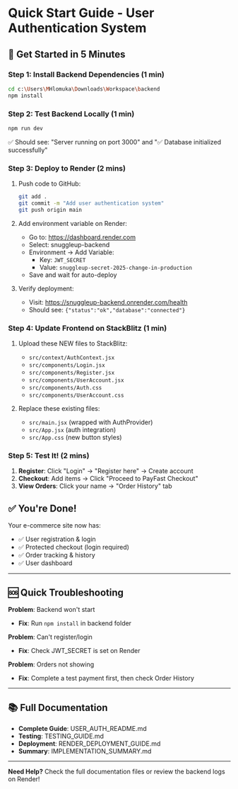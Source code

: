 # Quick Start Guide - User Authentication System

## 🚀 Get Started in 5 Minutes

### Step 1: Install Backend Dependencies (1 min)
```bash
cd c:\Users\MHlomuka\Downloads\Workspace\backend
npm install
```

### Step 2: Test Backend Locally (1 min)
```bash
npm run dev
```
✅ Should see: "Server running on port 3000" and "✅ Database initialized successfully"

### Step 3: Deploy to Render (2 mins)
1. Push code to GitHub:
   ```bash
   git add .
   git commit -m "Add user authentication system"
   git push origin main
   ```

2. Add environment variable on Render:
   - Go to: https://dashboard.render.com
   - Select: snuggleup-backend
   - Environment → Add Variable:
     - Key: `JWT_SECRET`
     - Value: `snuggleup-secret-2025-change-in-production`
   - Save and wait for auto-deploy

3. Verify deployment:
   - Visit: https://snuggleup-backend.onrender.com/health
   - Should see: `{"status":"ok","database":"connected"}`

### Step 4: Update Frontend on StackBlitz (1 min)
1. Upload these NEW files to StackBlitz:
   - `src/context/AuthContext.jsx`
   - `src/components/Login.jsx`
   - `src/components/Register.jsx`
   - `src/components/UserAccount.jsx`
   - `src/components/Auth.css`
   - `src/components/UserAccount.css`

2. Replace these existing files:
   - `src/main.jsx` (wrapped with AuthProvider)
   - `src/App.jsx` (auth integration)
   - `src/App.css` (new button styles)

### Step 5: Test It! (2 mins)
1. **Register**: Click "Login" → "Register here" → Create account
2. **Checkout**: Add items → Click "Proceed to PayFast Checkout"
3. **View Orders**: Click your name → "Order History" tab

## ✅ You're Done!

Your e-commerce site now has:
- ✅ User registration & login
- ✅ Protected checkout (login required)
- ✅ Order tracking & history
- ✅ User dashboard

---

## 🆘 Quick Troubleshooting

**Problem**: Backend won't start
- **Fix**: Run `npm install` in backend folder

**Problem**: Can't register/login
- **Fix**: Check JWT_SECRET is set on Render

**Problem**: Orders not showing
- **Fix**: Complete a test payment first, then check Order History

---

## 📚 Full Documentation

- **Complete Guide**: USER_AUTH_README.md
- **Testing**: TESTING_GUIDE.md
- **Deployment**: RENDER_DEPLOYMENT_GUIDE.md
- **Summary**: IMPLEMENTATION_SUMMARY.md

---

**Need Help?** Check the full documentation files or review the backend logs on Render!
